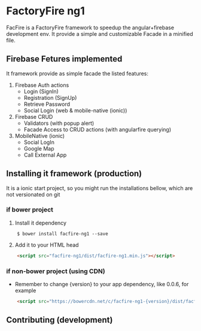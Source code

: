 # FactoryFire ng1
FacFire is a FactoryFire framework to speedup the angular+firebase development env. It provide a simple and customizable Facade in a minified file.

## Firebase Fetures implemented
It framework provide as simple facade the listed features:

1. Firebase Auth actions
    * Login (SignIn)
    * Registration (SignUp)
    * Retrieve Password
    * Social Login (web & mobile-native (ionic))
1. Firebase CRUD
    * Validators (with popup alert)
    * Facade Access to CRUD actions (with angularfire querying)
1. MobileNative (ionic)
    * Social LogIn
    * Google Map
    * Call External App

## Installing it framework (production)
It is a ionic start project, so you might run the installations bellow, which are not versionated on git

### __if bower__ project

1. Install it dependency
```shell
    $ bower install facfire-ng1 --save
```

2. Add it to your HTML head
```html
    <script src="facfire-ng1/dist/facfire-ng1.min.js"></script>
```

### __if non-bower__ project (using CDN)

- Remember to change {version} to your app dependency, like 0.0.6, for example
```html
    <script src="https://bowercdn.net/c/facfire-ng1-{version}/dist/facfire-ng1-min.js"></script>
```

## Contributing (development)

